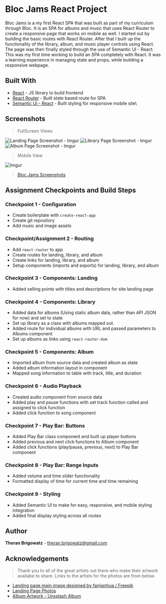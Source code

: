 # Bloc Jams React Project

Bloc Jams is a my first React SPA that was built as part of my curriculum through Bloc.  It is an SPA for albums and music that uses React Router to create a responsive page that works on mobile as well.  I started out by building the basic routes with React Router.  After that I built up the functionality of the library, album, and music player controls using React.  The page was then finally styled through the use of Semantic UI - React.  This was my first time working to build an SPA completely with React.  It was a learning experience in managing state and props, while building a responsive webpage.

## Built With

* [React](https://github.com/facebook/react) - JS library to build frontend
* [React Router](https://github.com/ui-router/react) - Built state based route for SPA
* [Semantic UI - React](https://github.com/Semantic-Org/Semantic-UI-React) - Built styling for responsive mobile site\

## Screenshots

> FullScreen Views

![Landing Page Screenshot - Imgur](https://i.imgur.com/gQ4Hrit.png?1)
![Library Page Screenshot - Imgur](https://i.imgur.com/tsYxipW.png?1)
![Album Page Screenshot - Imgur](https://i.imgur.com/p9Pd8c9.png?1)

> Mobile View

![Imgur](https://i.imgur.com/kP2hXnP.png?1)

<blockquote class="imgur-embed-pub" lang="en" data-id="a/XnkFjDB" data-context="false"><a href="//imgur.com/XnkFjDB">Bloc Jams Screenshots</a></blockquote>

## Assignment Checkpoints and Build Steps

### Checkpoint 1 - Configuration

* Create boilerplate with `create-react-app`
* Create git repository
* Add music and image assets

### Checkpoint/Assignment 2 - Routing

* Add `react-router` to app
* Create routes for landing, library, and album
* Create links for landing, library, and album
* Setup components (imports and exports) for landing, library, and album

### Checkpoint 3 - Components: Landing

* Added selling points with titles and descriptions for site landing page

### Checkpoint 4 - Components: Library

* Added data for albums (Using static album data, rather than API JSON for now) and set to state
* Set up library as a class with albums mapped out.
* Added route for individual albums with URL and passed parameters to Albums component
* Set up albums as links using `react-router-dom`

### Checkpoint 5 - Components: Album

* Imported album from source data and created album as state
* Added album information layout in component
* Mapped song information to table with track, title, and duration

### Checkpoint 6 - Audio Playback

* Created audio component from source data
* Added play and pause functions with set track function called and assigned to click function
* Added click function to song component

### Checkpoint 7 - Play Bar: Buttons

* Added Play Bar class component and built up player buttons
* Added previous and next click functions to Album component
* Added click functions (play/pause, previous, next) to Play Bar component

### Checkpoint 8 - Play Bar: Range Inputs

* Added volume and time slider functionality
* Formatted display of time for current time and time remaining

### Checkpoint 9 - Styling

* Added Semantic UI to make for easy, responsive, and mobile styling integration
* Added final display styling across all routes

## Author

**Theran Brigowatz** - theran.brigowatz@gmail.com

## Acknowledgements

> Thank you to all of the great artists out there who make their artwork availabe to share.  Links to the artists for the photos are from below.  

  *  <a href="http://www.freepik.com"> Landing page main image designed by fanjianhua / Freepik</a>
  * [Landing Page Photos](https://unsplash.com/collections/2105142/landing-page-images)
  * [Album Artwork - Unsplash Album](https://unsplash.com/collections/2105148/albums-photos)
